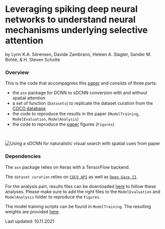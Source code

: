 # Leveraging spiking deep neural networks to understand neural mechanisms underlying selective attention
by Lynn K.A. Sörensen, Davide Zambrano, Heleen A. Slagter, Sander M. Bohté, & H. Steven Scholte


### Overview
This is the code that accompagnies this [paper](https://www.biorxiv.org/content/10.1101/2020.12.15.422863v1) and consists of three parts:
* the `asn` package for DCNN to sDCNN conversion with and without spatial attention 
* a set of function (`Datasets`) to replicate the dataset curation from the [COCO database](https://cocodataset.org/#home)
* the code to reproduce the results in the paper (`ModelTraining`, `ModelEvaluation`, `ModelAnalysis`)
* the code to reproduce the [paper](https://www.biorxiv.org/content/10.1101/2020.12.15.422863v3) figures (`Figures`)

<br/>


![Using a sDCNN for naturalistic visual search with spatial cues from [paper](link)](https://surfdrive.surf.nl/files/index.php/s/CSuFQPOxiCehrVt/download)


### Dependencies
The `asn` package relies on Keras with a TensorFlow backend. 

The `dataset curation` relies on [`COCO API`](https://github.com/cocodataset/cocoapi) as well as [`Deep Gaze II`](https://deepgaze.bethgelab.org/).

For the analysis part, results files can be downloaded [here](https://uvaauas.figshare.com/projects/Leveraging_spiking_deep_neural_networks_to_understand_neural_mechanisms_underlying_selective_attention/94406) to follow these analyses. 
Please make sure to add the right files to the `ModelEvaluation` and `ModelAnalysis` folder to reproduce the `Figures`.

The model training scripts can be found in `ModelTraining`. The resulting weights are provided [here](https://uvaauas.figshare.com/projects/Leveraging_spiking_deep_neural_networks_to_understand_neural_mechanisms_underlying_selective_attention/94406).


Last updated: 10.11.2021








